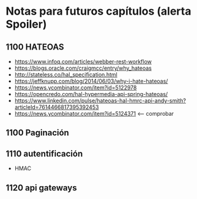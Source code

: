 # Notas para futuros capítulos (alerta Spoiler)

## 1100 HATEOAS

* https://www.infoq.com/articles/webber-rest-workflow
* https://blogs.oracle.com/craigmcc/entry/why_hateoas
* http://stateless.co/hal_specification.html
* https://jeffknupp.com/blog/2014/06/03/why-i-hate-hateoas/
* https://news.ycombinator.com/item?id=5122978
* https://opencredo.com/hal-hypermedia-api-spring-hateoas/
* https://www.linkedin.com/pulse/hateoas-hal-hmrc-api-andy-smith?articleId=7614466817395392453
* https://news.ycombinator.com/item?id=5124371 <-- comprobar

## 1100 Paginación

## 1110 autentificación

* HMAC


## 1120 api gateways
